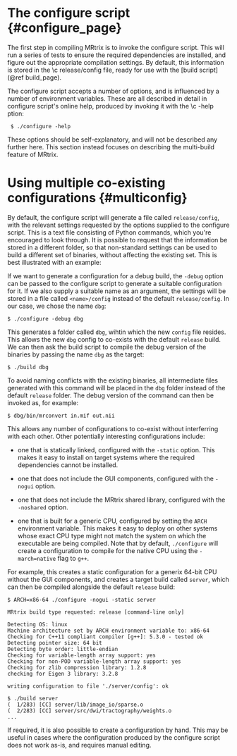 The configure script      {#configure_page}
====================

The first step in compiling MRtrix is to invoke the configure script. This
will run a series of tests to ensure the required dependencies are installed,
and figure out the appropriate compilation settings. By default, this
information is stored in the \c release/config file, ready for use with the
[build script](@ref build_page).

The configure script accepts a number of options, and is influenced by a
number of environment variables. These are all described in detail in
configure script's online help, produced by invoking it with the \c -help
ption:

     $ ./configure -help

These options should be self-explanatory, and will not be described any
further here. This section instead focuses on describing the multi-build
feature of MRtrix.

Using multiple co-existing configurations      {#multiconfig}
=========================================

By default, the configure script will generate a file called `release/config`,
with the relevant settings requested by the options supplied to the configure
script. This is a text file consisting of Python commands, which you're
encouraged to look through. It is possible to request that the information be
stored in a different folder, so that non-standard settings can be used to
build a different set of binaries, without affecting the existing set. This is
best illustrated with an example:

If we want to generate a configuration for a debug build, the `-debug` option
can be passed to the configure script to generate a suitable configuration for
it. If we also supply a suitable name as an argument, the settings will be stored
in a file called `<name>/config` instead of the default `release/config`. In
our case, we chose the name `dbg`:

    $ ./configure -debug dbg

This generates a folder called `dbg`, wihtin which the new `config` file resides. 
This allows the new `dbg` config to co-exists with the default `release` build.
We can then ask the build script to compile the debug version of the binaries
by passing the name `dbg` as the target:

    $ ./build dbg

To avoid naming conflicts with the existing binaries, all intermediate files
generated with this command will be placed in the `dbg` folder instead of the
default `release` folder. The debug version of the command can then be invoked
as, for example: 

    $ dbg/bin/mrconvert in.mif out.nii


This allows any number of configurations to co-exist without interferring with
each other. Other potentially interesting configurations include:

- one that is statically linked, configured with the `-static` option. This makes
  it easy to install on target systems where the required dependencies cannot
  be installed.

- one that does not include the GUI components, configured with the `-nogui`
  option.

- one that does not include the MRtrix shared library, configured with the
  `-noshared` option. 

- one that is built for a generic CPU, configured by setting the `ARCH`
  environment variable. This makes it easy to deploy on other systems whose
  exact CPU type might not match the system on which the executable are being
  compiled.  Note that by default, `./configure` will create a configuration to
  compile for the native CPU using the `-march=native` flag to `g++`.

For example, this creates a static configuration for a generix 64-bit CPU without 
the GUI components, and creates a target build called `server`, which can then be 
compiled alongside the default `release` build:

    $ ARCH=x86-64 ./configure -nogui -static server

    MRtrix build type requested: release [command-line only]
    
    Detecting OS: linux
    Machine architecture set by ARCH environment variable to: x86-64
    Checking for C++11 compliant compiler [g++]: 5.3.0 - tested ok
    Detecting pointer size: 64 bit
    Detecting byte order: little-endian
    Checking for variable-length array support: yes
    Checking for non-POD variable-length array support: yes
    Checking for zlib compression library: 1.2.8
    checking for Eigen 3 library: 3.2.8
    
    writing configuration to file './server/config': ok
    
    $ ./build server
    (  1/283) [CC] server/lib/image_io/sparse.o
    (  2/283) [CC] server/src/dwi/tractography/weights.o
    ...


If required, it is also possible to create a configuration by hand. This may be
useful in cases where the configuration produced by the configure script does
not work as-is, and requires manual editing. 


